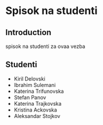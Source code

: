 # Spisok na studenti

## Introduction

spisok na studenti za ovaa vezba

## Studenti

- Kiril Delovski
- Ibrahim Sulemani
- Katerina Trifunovska
- Stefan Panov
- Katerina Trajkovska
- Kristina Ackovska
- Aleksandar Stojkov
